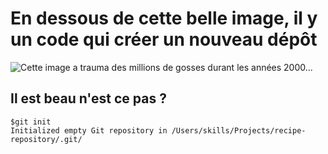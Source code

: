 # En dessous de cette belle image, il y un code qui créer un nouveau dépôt 

![Cette image a trauma des millions de gosses durant les années 2000...](https://github.com/user-attachments/assets/e9ea6d85-8a81-47e8-bcf9-fc84f37f5612)
## Il est beau n'est ce pas ?
```
$git init
Initialized empty Git repository in /Users/skills/Projects/recipe-repository/.git/
```

